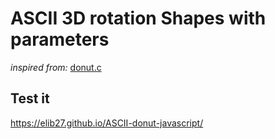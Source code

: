 # ASCII 3D rotation Shapes with parameters

*inspired from:* [donut.c](http://www.a1k0n.net/2011/07/20/donut-math.html)

## Test it

https://elib27.github.io/ASCII-donut-javascript/
